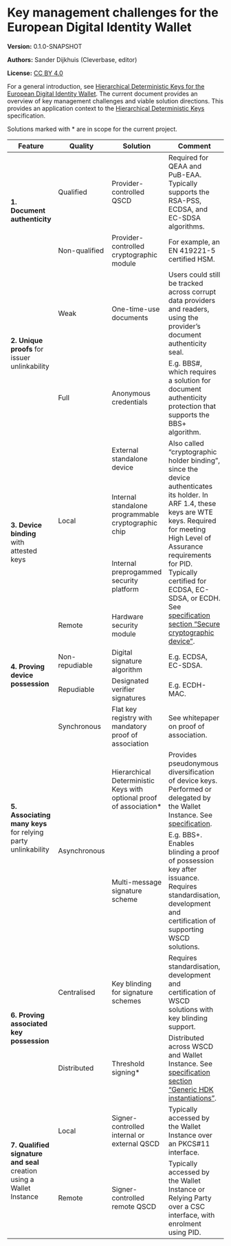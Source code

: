 # Key management challenges for the European Digital Identity Wallet

**Version:** 0.1.0-SNAPSHOT

**Authors:** Sander Dijkhuis (Cleverbase, editor)

**License:** [CC BY 4.0](https://creativecommons.org/licenses/by/4.0/)

For a general introduction, see [Hierarchical Deterministic Keys for the European Digital Identity Wallet](README.md). The current document provides an overview of key management challenges and viable solution directions. This provides an application context to the [Hierarchical Deterministic Keys](keys.md) specification.

Solutions marked with * are in scope for the current project.

<table><thead>
  <tr>
    <th>Feature</th>
    <th>Quality</th>
    <th>Solution</th>
    <th>Comment</th>
  </tr></thead>
<tbody>
  <tr>
    <td rowspan="2"><b>1. Document authenticity</b></td>
    <td>Qualified</td>
    <td>Provider-controlled QSCD</td>
    <td>Required for QEAA and PuB-EAA. Typically supports the RSA-PSS, ECDSA, and EC-SDSA algorithms.</td>
  </tr>
  <tr>
    <td>Non-qualified</td>
    <td>Provider-controlled cryptographic module</td>
    <td>For example, an EN 419221-5 certified HSM.</td>
  </tr>
  <tr>
    <td rowspan="2"><b>2. Unique proofs</b> for issuer unlinkability</td>
    <td>Weak</td>
    <td>One-time-use documents</td>
    <td>Users could still be tracked across corrupt data providers and readers, using the provider’s document authenticity seal.</td>
  </tr>
  <tr>
    <td>Full</td>
    <td>Anonymous credentials</td>
    <td>E.g. BBS#, which requires a solution for document authenticity protection that supports the BBS+ algorithm.</td>
  </tr>
  <tr>
    <td rowspan="4"><b>3. Device binding</b> with attested keys</td>
    <td rowspan="3">Local</td>
    <td>External standalone device</td>
    <td rowspan="4">Also called “cryptographic holder binding”, since the device authenticates its holder. In ARF 1.4, these keys are WTE keys. Required for meeting High Level of Assurance requirements for PID. Typically certified for ECDSA, EC-SDSA, or ECDH. See <a href="keys.md#secure-cryptographic-device">specification section “Secure cryptographic device”</a>.</td>
  </tr>
  <tr>
    <td>Internal standalone programmable cryptographic chip</td>
  </tr>
  <tr>
    <td>Internal preprogammed security platform</td>
  </tr>
  <tr>
    <td>Remote</td>
    <td>Hardware security module</td>
  </tr>
  <tr>
    <td rowspan="2"><b>4. Proving device possession</b></td>
    <td>Non-repudiable</td>
    <td>Digital signature algorithm</td>
    <td>E.g. ECDSA, EC-SDSA.</td>
  </tr>
  <tr>
    <td>Repudiable</td>
    <td>Designated verifier signatures</td>
    <td>E.g. ECDH-MAC.</td>
  </tr>

  <tr>
    <td rowspan="3"><b>5. Associating many keys</b> for relying party unlinkability</td>
    <td>Synchronous</td>
    <td>Flat key registry with mandatory proof of association</td>
    <td>See whitepaper on proof of association.</td>
  </tr>
  <tr>
    <td rowspan="2">Asynchronous</td>
    <td>Hierarchical Deterministic Keys with optional proof of association*</td>
    <td>Provides pseudonymous diversification of device keys. Performed or delegated by the Wallet Instance. See <a href="keys.md">specification</a>.</td>
  </tr>
  <tr>
    <td>Multi-message signature scheme</td>
    <td>E.g. BBS+. Enables blinding a proof of possession key after issuance. Requires standardisation, development and certification of supporting WSCD solutions.</td>
  </tr>
  <tr>
    <td rowspan="2"><b>6. Proving associated key possession</b></td>
    <td>Centralised</td>
    <td>Key blinding for signature schemes</td>
    <td>Requires standardisation, development and certification of WSCD solutions with key blinding support.</td>
  </tr>
  <tr>
    <td>Distributed</td>
    <td>Threshold signing*</td>
    <td>Distributed across WSCD and Wallet Instance. See <a href="keys.md#generic-hdk-instantiations">specification section “Generic HDK instantiations”</a>.</td>
  </tr>
  <tr>
    <td rowspan="2"><b>7. Qualified signature and seal</b> creation using a Wallet Instance</td>
    <td>Local</td>
    <td>Signer-controlled internal or external QSCD</td>
    <td>Typically accessed by the Wallet Instance over an PKCS#11 interface.</td>
  </tr>
  <tr>
    <td>Remote</td>
    <td>Signer-controlled remote QSCD</td>
    <td>Typically accessed by the Wallet Instance or Relying Party over a CSC interface, with enrolment using PID.</td>
  </tr>
</tbody></table>